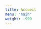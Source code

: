 ```yaml
---
title: Accueil
menu: "main"
weight: -999
---
```

<!--## Classement de la saison 2017-->

<!--|      | PTS  |   |-->
<!--| :---      |      ---: | ---:  |-->
<!--| Mathieu Provençal | 31 | k |-->
<!--| Renaud Avard | 30 | k |-->
<!--| Simon Deschamps | 22 | k |-->
<!--| Vincent Roy | 10 | k |-->
<!--| Nadia Desroches | 5 | k |-->
<!--| David Dubé | 2 | k |-->
<!--| Charles Roy | 0 | k |-->
<!--| Maryse Tremblay | 0 | k |-->

<!--|                      |  MJ  |  V    |   D  |   N   |  LD   |   PTS   |   PCT   |   SÉQ   |   AS   |-->
<!--|  :------------------ |------:|-------:|------:|-------:|-------:|---------:|---------:|---------:|--------:|-->
<!--|  Mathieu Provençal   |  23  |  14   |   6  |  2    |   1   |     31   |     0,609  |   V3   |    37      |-->
<!--|  Renaud Avard        |  27  |   13  |  10  |   2   |   2   |      30    |    0,481  |  D4   |     13      |-->
<!--|  Simon Deschamps     | 16   |  10   |  4   | 2     |   0   |     22    |    0,625  |  N1    |     2      |-->
<!--|  Vincent Roy         |  7   |   5   |   2  |    0  |  0    |      10    |    0,714  |    D1   |    1      |-->
<!--|  Nadia Desroches     | 15   |   1   |  11  |  2    |  1    |     5      |   0,066  |  N2     |    0      |-->
<!--|  David Dubé          |  1   |   1   |   0  |  0    |  0    |    2     |     1,000  |  V1    |     1 |-->
<!--|  Charles Roy         | 6    |   0   |   6  |   0   |    0      |      0      |      0,000  |   D6     |    0    |-->
<!--|  Maryse Tremblay     | 1    |   0   |  1   |   0   |     0     |      0     |      0,000    |  D1    |    0  |-->
